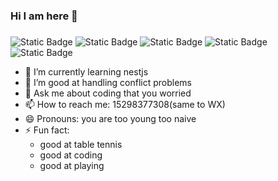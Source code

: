 ### Hi I am here 👋

###
![Static Badge](https://img.shields.io/badge/javascript-blue?logo=javascript) ![Static Badge](https://img.shields.io/badge/nodejs-blue?logo=node.js) ![Static Badge](https://img.shields.io/badge/express-blue?logo=express) ![Static Badge](https://img.shields.io/badge/mysql-blue?logo=mysql) ![Static Badge](https://img.shields.io/badge/redis-blue?logo=redis)

- 🌱 I’m currently learning nestjs
- 👯 I’m good at handling conflict problems
- 💬 Ask me about coding that you worried
- 📫 How to reach me: 15298377308(same to WX)
- 😄 Pronouns: you are too young too naive
- ⚡ Fun fact: 
  - good at table tennis
  - good at coding
  - good at playing
